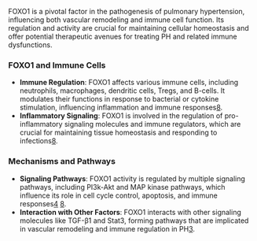 FOXO1 is a pivotal factor in the pathogenesis of pulmonary hypertension, influencing both vascular remodeling and immune cell function. Its regulation and activity are crucial for maintaining cellular homeostasis and offer potential therapeutic avenues for treating PH and related immune dysfunctions.
### FOXO1 and Immune Cells

- **Immune Regulation**: FOXO1 affects various immune cells, including neutrophils, macrophages, dendritic cells, Tregs, and B-cells. It modulates their functions in response to bacterial or cytokine stimulation, influencing inflammation and immune responses[8](https://consensus.app/results/?q=Is%20therre%20a%20connection%20between%20FOXO1%20and%20Pulmonary%20hypertension%20and%20immune%20cells%3F&pro=on#result-8).
- **Inflammatory Signaling**: FOXO1 is involved in the regulation of pro-inflammatory signaling molecules and immune regulators, which are crucial for maintaining tissue homeostasis and responding to infections[8](https://consensus.app/results/?q=Is%20therre%20a%20connection%20between%20FOXO1%20and%20Pulmonary%20hypertension%20and%20immune%20cells%3F&pro=on#result-8).

### Mechanisms and Pathways

- **Signaling Pathways**: FOXO1 activity is regulated by multiple signaling pathways, including PI3k-Akt and MAP kinase pathways, which influence its role in cell cycle control, apoptosis, and immune responses[4](https://consensus.app/results/?q=Is%20therre%20a%20connection%20between%20FOXO1%20and%20Pulmonary%20hypertension%20and%20immune%20cells%3F&pro=on#result-4) [8](https://consensus.app/results/?q=Is%20therre%20a%20connection%20between%20FOXO1%20and%20Pulmonary%20hypertension%20and%20immune%20cells%3F&pro=on#result-8).
- **Interaction with Other Factors**: FOXO1 interacts with other signaling molecules like TGF-β1 and Stat3, forming pathways that are implicated in vascular remodeling and immune regulation in PH[3](https://consensus.app/results/?q=Is%20therre%20a%20connection%20between%20FOXO1%20and%20Pulmonary%20hypertension%20and%20immune%20cells%3F&pro=on#result-3).